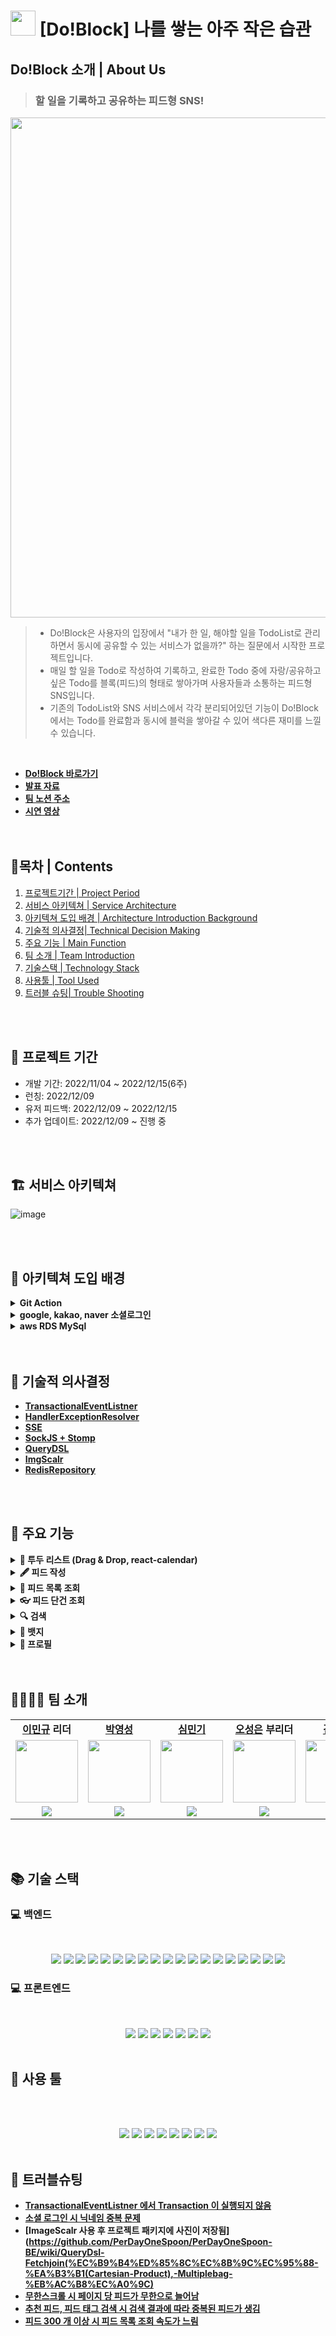 # <img src="https://user-images.githubusercontent.com/108126419/207803210-3720fca9-3c05-43fe-a662-bd619bf1ce14.jpg" width="40">&nbsp;[Do!Block] 나를 쌓는 아주 작은 습관

## Do!Block 소개 | About Us

>###  할 일을 기록하고 공유하는 피드형 SNS! <br>

<img src="https://user-images.githubusercontent.com/108126419/207803730-a2a90832-b6d3-4948-8895-7385382cb9ec.png" width="800">

> - Do!Block은 사용자의 입장에서 "내가 한 일, 해야할 일을 TodoList로 관리하면서 동시에 공유할 수 있는 서비스가 없을까?" 하는 질문에서 시작한 프로젝트입니다.<br>
> - 매일 할 일을 Todo로 작성하여 기록하고, 완료한 Todo 중에 자랑/공유하고 싶은 Todo를 블록(피드)의 형태로 쌓아가며 사용자들과 소통하는 피드형 SNS입니다.<br>
> - 기존의 TodoList와 SNS 서비스에서 각각 분리되어있던 기능이 Do!Block에서는 Todo를 완료함과 동시에 블럭을 쌓아갈 수 있어 색다른 재미를 느낄 수 있습니다. 
<br>

- **[Do!Block 바로가기](https://www.doblock.shop/)<br>**
- **[발표 자료](https://docs.google.com/presentation/d/1u2x1SL4Bt863htJeiWeb8mTztDs20Rne1hU_DN310EU/edit?usp=sharing)<br>**
- **[팀 노션 주소](https://legendary-scaffold-c21.notion.site/Do-Block-03bf205c16b44de293a37f1a738eadac)**
- **[시연 영상](https://youtu.be/P7UCIujReOk)<br>**
  <br>
  <br>

## 🔭목차 | Contents
1. [프로젝트기간 | Project Period](#-프로젝트기간--project-period)
2. [서비스 아키텍쳐 | Service Architecture](#-서비스-아키텍쳐--Service-Architecture)
3. [아키텍쳐 도입 배경 | Architecture Introduction Background](#-아키텍쳐-도입-배경--Architecture-Introduction-Background)
4. [기술적 의사결정| Technical Decision Making](#-기술적-의사결정--Technical-Decision-Making)
5. [주요 기능 | Main Function](#-주요-기능--Main-Function)
6. [팀 소개 | Team Introduction](#-팀-소개--team-introduction)
7. [기술스택 | Technology Stack](#-기술스택--Technology-Stack)
8. [사용툴 | Tool Used](#-사용툴--Tool-Used)
9. [트러블 슈팅| Trouble Shooting](#-트러블-슈팅--trouble-shooting)

<br>
<br>

## 📆 프로젝트 기간 <br>

<ul>
  <li>개발 기간: 2022/11/04 ~ 2022/12/15(6주)</li>
  <li>런칭: 2022/12/09</li>
  <li>유저 피드백: 2022/12/09 ~ 2022/12/15</li>
  <li>추가 업데이트: 2022/12/09 ~ 진행 중</li>
</ul>


<br>
<br>

## 🏗 서비스 아키텍쳐<br>

![image](https://img1.daumcdn.net/thumb/R1280x0/?scode=mtistory2&fname=https%3A%2F%2Fblog.kakaocdn.net%2Fdn%2Fbg3Vqy%2FbtrNjyBAtmG%2Fz58lk6MglF7kHzwkWhkgBK%2Fimg.png)

<br>
<br>

## 📖 아키텍쳐 도입 배경<br>
<details> 
  <summary><strong>Git Action</strong></summary><br>
  <li> CI & CD 구축 당시 구축된 환경에서 팀원들이 개발에만 집중할 수 있게 만드려는 것이 우리의 중점 과제였다.</li>
  <li> 대안으로는 Genkins Travis가 존재했으나 둘다 EC2서버를 두대로 CI & CD 구축해야 한다는 차이점이 존재했다.</li>
  <li> Git Action은 하나의 서버로 CI & CD구축이 가능하여 서버 비용의 문제 감당 시 비용 최소화를 할 수 있다고 <br>생각했다.</li>
  <li> 레퍼런스도 많고 러닝커브가 적으며 원격 저장소로 Git Hub를 사용하는 우리에겐 git action은 난이도도 <br>적용하기도 제일 쉽다고 생각했다.</li>
  <li> 상기 이유들로 비용 최소화 , 최소한의 시간으로 구축된 환경을 만족한다고 생각하여 Git Action으로 자동 <br>배포환경을 구축했다.</li>
</details>
<details> 
  <summary><strong>google, kakao, naver 소셜로그인 </strong></summary><br>
  <li> 로그인을 구현하게 되었을 때 사용자들의 편의성을 고려하는 단계에서 일반 로그인은 편의성을 떨어뜨린다고 <br>판단했다.</li>
  <li> 소셜 로그인으로 인증 , 인가를 보증된 소셜(kakao등)에 맡겨 간편한 로그인 처리 방식으로 편의성을 향상시키고자 하였다.</li>
  <li> 소셜 로그인 중 애플의 경우 (1년간 9~12만원의 비용) 결제금액의 이슈로 카카오 , 네이버 , 구글 3개의 <br>소셜로그인을 선택하게 되었다.</li>
  <li> git hub는 일반 사용자들에겐 접근성이 떨어진다고 판단했고 facebook은 naver, goolge로 대체 가능하다 판단했다.</li>
  <li> 상기 이유들로 3개의 소셜 로그인을 선택하게 되었고 그에따라 편의성을 향상시킬 수 있었다.</li>
</details>
<details> 
  <summary><strong>aws RDS MySql</strong></summary><br>
  <li> DB를 저장하기 위한 RDBMS로는 RDBS와 NOSQL이 존재한다.</li>
  <li> NOSQL은 검색속도가 월등하나 테이블간 연관관계를 설정할 수 없고 데이터의 형태가 정확하게 유지되지 않으며 데이터의 무결성이 지켜지지 않는다.</li>
  <li> RDBMS는 데이터의 무결성이 지켜지며 일정한 스키마로 데이터를 관리할 수 있어 테이블 내 데이터를 각각 관리할 스트레스가 줄어들며 연관관계로 테이블들을 관리할 수 있다.</li>
  <li> 상기 이유들로 RDBMS를 선택했으며 aws의 RDS인 MySql을 사용하기로 결정했다.</li>
</details>
<br>
<br>

## 🎯 기술적 의사결정

- **[TransactionalEventListner](https://github.com/Hanghae99-DoBlock/BE/wiki/TransactionalEventListner)<br>**
- **[HandlerExceptionResolver](https://github.com/Hanghae99-DoBlock/BE/wiki/HandlerExceptionResolver)<br>**
- **[SSE](https://github.com/Hanghae99-DoBlock/BE/wiki/SSE)<br>**
- **[SockJS + Stomp](https://github.com/Hanghae99-DoBlock/BE/wiki/SockJS---Stomp)<br>**
- **[QueryDSL](https://github.com/Hanghae99-DoBlock/BE/wiki/QueryDSL)<br>**
- **[ImgScalr](https://github.com/Hanghae99-DoBlock/BE/wiki/ImgScalr)<br>**
- **[RedisRepository](https://github.com/Hanghae99-DoBlock/BE/wiki/RedisRepository)<br>**

<br>
<br>

## 💖 주요 기능

<details>

  <summary><strong>📆 투두 리스트 (Drag & Drop, react-calendar)</strong></summary>

  <br/>

  <ul>
    <li>날짜별 투두 작성, 수정, 삭제, 조회</li>
    <li>드래그 앤 드롭</li>

<br>

  <img src="https://user-images.githubusercontent.com/108126419/207830787-d9e4711e-5cd4-4a8b-b526-0db0decb52bd.png" width="300">
  <img src="https://user-images.githubusercontent.com/108126419/207831025-333c96f3-f90c-4aac-b465-3677ac9e4711.png" width="302">
  <img src="https://user-images.githubusercontent.com/108126419/207831237-fd0b7099-2a1c-4db4-854b-aa80c8866350.png" width="300">
  <img src="https://user-images.githubusercontent.com/108126419/207832697-66c401a0-b5a7-4bbc-a104-05db3e2b4a47.png" width="302">

<br>

  </ul>

</details>

<details>

  <summary><strong>🖋 피드 작성</strong></summary>

  <br/>

  <ul>

<li>완료된 투두 목록만 투두 선택창에 불러오기</li>
<li>태그 추가하기</li>
<li>최대 4장까지 사진 업로드 가능</li>
<li>피드에 적용될 컬러 선택 가능</li>
  <br/>

  <img src="https://user-images.githubusercontent.com/108126419/207832276-2dfc3ba6-a396-48b8-a891-e1f795cb222e.png" width="301">
  <img src="https://user-images.githubusercontent.com/108126419/207832354-ed0c11ed-7ebe-4aac-ae90-ad09d6d59d3c.png" width="300">

  </ul>

</details>

<details>

  <summary><strong> 👀 피드 목록 조회</strong></summary>

  <br/>

  <ul>

  <li>추천 피드</li>
    - 선택한 관심사 태그를 바탕으로 게시글을 보여줌 <br>
    - 선택한 관심사 태그가 없다면 관심사 선택 페이지로 유도 <br>
    - 추천 태그를 선택하거나 커스텀 태그를 만들어 선택할 수 있음
  <li>팔로잉 피드</li>
    - 팔로우한 사람의 게시글과 자신의 게시글을 조회할 수 있음 <br>
  <li>무한 스크롤</li>
    - 게시글을 5개씩 불러옴 <br>
    <br/>

<img src="https://user-images.githubusercontent.com/108126419/207832626-c19d5b99-fda0-4842-8d10-f417acf9fdd5.png" width="300">
<img src="https://user-images.githubusercontent.com/108126419/207833056-bb358093-6891-4ef0-a14f-7bedfa93596b.png" width="300">
<img src="https://user-images.githubusercontent.com/108126419/207833122-9c678013-113e-4d32-a14d-7b3382f6e9f1.png" width="300">
<img src="https://user-images.githubusercontent.com/108126419/207835078-a7f1d80c-4d19-4911-a55f-d535237a7324.PNG" width="301">

  </ul>

</details>

<details>

  <summary><strong>👓 피드 단건 조회</strong></summary>

<br/>

<ul>
  <li>게시글 수정, 삭제</li>
  <li>이미지 페이지네이션</li>
  <li>태그를 눌러 검색할 수 있음</li>
  <li>댓글 작성, 수정, 삭제</li>
  <li>리액션</li>
  <br />

<img src="https://user-images.githubusercontent.com/108126419/207833299-2b9b3b94-1961-4ab0-b6e1-309520093e2d.png" width="300">
<img src="https://user-images.githubusercontent.com/108126419/207833360-ec6fb20b-b646-486f-b98b-734fd25db5a1.png" width="300">
<img src="https://user-images.githubusercontent.com/108126419/207833419-6c9c8b26-683f-4ef1-bf30-ad4149c16003.png" width="300">
<img src="https://user-images.githubusercontent.com/108126419/207834561-77cdb0dd-3f3a-4f7c-a504-aa8d3d971e3d.PNG" width="301">

</ul>

</details>

<details>

  <summary><strong>🔍 검색</strong></summary>

  <br/>

  <ul>

<li>태그 검색/ 유저찾기 검색 구분하여 검색가능</li>
<li>항목 조회시 태그는 5개, 유저 찾기는 10개 단위로 무한스크롤 조회</li>
    <br/>    

<img src="https://user-images.githubusercontent.com/108126419/207835347-7e9e041b-111b-46fd-be8e-9a6083654bb4.png" width="300">
<img src="https://user-images.githubusercontent.com/108126419/207835462-e49fd69f-8154-413d-ae97-1a46653faddb.png" width="300">
    <br>

  </ul>

</details>

<details>

  <summary><strong>🥇 뱃지</strong></summary>

  <br/>

  <ul>

  <li>대표 뱃지 설정</li>
    <br/>

<img src="https://user-images.githubusercontent.com/108126419/207835720-bfaf48d6-fdc3-4269-b263-00a5c30e50b4.png" width="300">
<img src="https://user-images.githubusercontent.com/108126419/207835773-e8b82b84-5991-4627-adf0-5e5c7dd2fffe.png" width="300.5">

  </ul>

</details>

<details>

  <summary><strong>🙋 프로필</strong></summary>

  <br/>

  <ul>

  <li>내가 획득한 뱃지 보기 (swiper)</li>
  <li>회원 정보 수정(닉네임/프로필 사진/비밀번호)</li>
  <li>관심사 설정</li>
  <li>팔로우/언팔로우 기능</li>
  <li>로그아웃</li>
  <li>내가 쌓은 블럭(내가 작성한 피드 모아보기)</li>
    <br/>

<img src="https://user-images.githubusercontent.com/108126419/207835912-86a3aaef-62ed-466c-a650-089ba04f3450.png" width="300">
<img src="https://user-images.githubusercontent.com/108126419/207835973-e66a78df-6992-4cd2-8c3a-b1be80eec52c.png" width="300">
<img src="https://user-images.githubusercontent.com/108126419/207836062-78e849ae-2a80-4775-a78d-08089bea2bf0.png" width="300">
<img src="https://user-images.githubusercontent.com/108126419/207836115-5052586b-69f7-4b95-87cd-30b612aabf2b.png" width="300">
<img src="https://user-images.githubusercontent.com/108126419/207836729-2da0100d-aad4-4e98-9847-412017d1bc6f.PNG" width="303">
<img src="https://user-images.githubusercontent.com/108126419/207836168-061dfd5f-7bc4-4c13-bc3b-dba1e18c9541.png" width="300">

  </ul>

</details>

<br>
<br>

## 👨‍👩‍👧‍👦 팀 소개

<table>
   <tr>
    <td align="center"><b><a href="https://github.com/Ming-gry">이민규</a> 리더</b></td>
    <td align="center"><b><a href="https://github.com/youngsungpark">박영성</a></b></td>
    <td align="center"><b><a href="https://github.com/shiminki">심민기</a></b></td>
    <td align="center"><b><a href="https://github.com/ose1012">오성은</a> 부리더</b></td>
    <td align="center"><b><a href="https://github.com/NyeongDev">김민영</a></b></td>
    <td align="center"><b><a href="https://github.com/Yeonwoo-Ga">가연우</a></b></td>
  </tr>
  <tr>
     <td align="center"><a href="https://github.com/Ming-gry"><img src="https://avatars.githubusercontent.com/u/113870305?v=4" width="100px" /></a></td>
     <td align="center"><a href="https://github.com/youngsungpark"><img src="https://avatars.githubusercontent.com/u/108126419?v=4" width="100px" /></a></td>
     <td align="center"><a href="https://github.com/shiminki"><img src="https://user-images.githubusercontent.com/79740505/161509182-6a56457f-b0e6-45f0-b40e-d95cbf48619c.png" width="100px" /></a></td>
     <td align="center"><a href="https://github.com/ose1012"><img src="https://avatars.githubusercontent.com/u/67879917?v=4" width="100px" /></a></td>
    <td align="center"><a href="https://github.com/NyeongDev"><img src="https://avatars.githubusercontent.com/u/110284486?v=4" width="100px" /></a></td>
    <td align="center"><a href="https://github.com/Yeonwoo-Ga"><img src="https://avatars.githubusercontent.com/u/100272045?v=4" width="100px" /></a></td>

  </tr>
  <tr>
     <td align="center"><b><img src="https://img.shields.io/badge/Back end-fcfd82?style=for-the-badge&logo=&logoColor=white"></b></td>
    <td align="center"><b><img src="https://img.shields.io/badge/Back end-fcfd82?style=for-the-badge&logo=&logoColor=white"></b></td>
    <td align="center"><b><img src="https://img.shields.io/badge/Back end-fcfd82?style=for-the-badge&logo=&logoColor=white"></b></td>
    <td align="center"><b><img src="https://img.shields.io/badge/front end-fcfd82?style=for-the-badge&logo=&logoColor=white"></b></td>
    <td align="center"><b><img src="https://img.shields.io/badge/front end-fcfd82?style=for-the-badge&logo=&logoColor=white"></b></td>
    <td align="center"><b><img src="https://img.shields.io/badge/front end-fcfd82?style=for-the-badge&logo=&logoColor=white"></b></td>
  </tr>
</table>

<br>
<br>

## 📚 기술 스택

### 💻 백엔드

<br>

 <p align="center">
 <img src="https://img.shields.io/badge/java-007396?style=for-the-badge&logo=java&logoColor=white"> 
 <img src="https://img.shields.io/badge/Spring-6DB33F?style=for-the-badge&logo=Spring&logoColor=white">
 <img src="https://img.shields.io/badge/-Springboot-6DB33F?style=for-the-badge&logo=Springboot&logoColor=white">
 <img src="https://img.shields.io/badge/Spring Data JPA-6DB33F?style=for-the-badge&logo=S&logoColor=white">
 <img src="https://img.shields.io/badge/MySQL-4479A1?style=for-the-badge&logo=MySQL&logoColor=white">
 <img src="https://img.shields.io/badge/NGINX-009639?style=for-the-badge&logo=NGINX&logoColor=white">
 <img src="https://img.shields.io/badge/GitHub Actions-2088FF?style=for-the-badge&logo=GitHub Actions&logoColor=white">
 <img src="https://img.shields.io/badge/QueryDsl-2088FF?style=for-the-badge&logo=&logoColor=white">
 <img src="https://img.shields.io/badge/Redis-DC382D?style=for-the-badge&logo=Redis&logoColor=white">
 <img src="https://img.shields.io/badge/Amazon S3-569A31?style=for-the-badge&logo=Amazon S3&logoColor=white">
 <img src="https://img.shields.io/badge/Amazon EC2-FF9900?style=for-the-badge&logo=Amazon EC2&logoColor=white">
 <img src="https://img.shields.io/badge/Amazon RDS-527FFF?style=for-the-badge&logo=Amazon RDS&logoColor=white">
 <img src="https://img.shields.io/badge/Amazon CodeDeploy-8A2BE2?style=for-the-badge&logoColor=white">
 <img src="https://img.shields.io/badge/Gabia-00498c?style=for-the-badge&&logoColor=white">
 <img src="https://img.shields.io/badge/SSL-721412?style=for-the-badge&logo=SSL&logoColor=white">
 <img src="https://img.shields.io/badge/Cerbot-000000?style=for-the-badge&logoColor=white">
 <img src="https://img.shields.io/badge/kakao login-FFCD00?style=for-the-badge&logo=kakao&logoColor=black">   
 <img src="https://img.shields.io/badge/google login-4285F4?style=for-the-badge&logo=google&logoColor=white">
 <img src="https://img.shields.io/badge/naver login-03C75A?style=for-the-badge&logo=naver&logoColor=white">

 </p>

### 💻 프론트엔드

<br>

<p align="center">
  <img src="https://img.shields.io/badge/JavaScript-F7DF1E?style=for-the-badge&logo=JavaScript&logoColor=white">
  <img src="https://img.shields.io/badge/React-61DAFB?style=for-the-badge&logo=React&logoColor=white">
  <img src="https://img.shields.io/badge/React Query-FF4154?style=for-the-badge&logo=React Query&logoColor=white">
  <img src="https://img.shields.io/badge/Recoil-2088FF?style=for-the-badge&logo=&logoColor=white">
  <img src="https://img.shields.io/badge/Axios-5A29E4?style=for-the-badge&logo=Axios&logoColor=white">
  <img src="https://img.shields.io/badge/styled components-DB7093?style=for-the-badge&logo=styled components&logoColor=white">
  <img src="https://img.shields.io/badge/cloudtype-000000?style=for-the-badge&logoColor=white"/>

<br>
<br>

## 🔧 사용 툴

<br>
<br>

<p align="center">
  <img src="https://img.shields.io/badge/GitHub-181717?style=for-the-badge&logo=GitHub&logoColor=white"/>
  <img src="https://img.shields.io/badge/Git-F05032?style=for-the-badge&logo=Git&logoColor=white"/>
  <img src="https://img.shields.io/badge/Sourcetree-0052CC?style=for-the-badge&logo=Sourcetree&logoColor=white"/>
  <img src="https://img.shields.io/badge/Slack-4A154B?style=for-the-badge&logo=Slack&logoColor=white"/>
  <img src="https://img.shields.io/badge/Notion-000000?style=for-the-badge&logo=Notion&logoColor=white">
  <img src="https://img.shields.io/badge/Figma-F24E1E?style=for-the-badge&logo=Figma&logoColor=white">
  <img src="https://img.shields.io/badge/IntelliJ IDEA-000000?style=for-the-badge&logo=IntelliJ IDEA&logoColor=white"/>
  <img src="https://img.shields.io/badge/Postman-FF6C37?style=for-the-badge&logo=Postman&logoColor=white"/>

<br>
<br>

## 🚀 트러블슈팅

- **[TransactionalEventListner 에서 Transaction 이 실행되지 않음](https://github.com/Hanghae99-DoBlock/BE/wiki/TransactionalEventListner-%EC%97%90%EC%84%9C-Transaction-%EC%9D%B4-%EC%8B%A4%ED%96%89%EB%90%98%EC%A7%80-%EC%95%8A%EC%9D%8C)<br>**
- **[소셜 로그인 시 닉네임 중복 문제](https://github.com/Hanghae99-DoBlock/BE/wiki/%EC%86%8C%EC%85%9C-%EB%A1%9C%EA%B7%B8%EC%9D%B8-%EC%8B%9C-%EB%8B%89%EB%84%A4%EC%9E%84-%EC%A4%91%EB%B3%B5-%EB%AC%B8%EC%A0%9C)<br>**
- **[ImageScalr 사용 후 프로젝트 패키지에 사진이 저장됨](https://github.com/PerDayOneSpoon/PerDayOneSpoon-BE/wiki/QueryDsl-Fetchjoin(%EC%B9%B4%ED%85%8C%EC%8B%9C%EC%95%88-%EA%B3%B1(Cartesian-Product),-Multiplebag-%EB%AC%B8%EC%A0%9C)<br>**
- **[무한스크롤 시 페이지 당 피드가 무한으로 늘어남](https://github.com/Hanghae99-DoBlock/BE/wiki/%EB%AC%B4%ED%95%9C%EC%8A%A4%ED%81%AC%EB%A1%A4-%EC%8B%9C-%ED%8E%98%EC%9D%B4%EC%A7%80-%EB%8B%B9-%ED%94%BC%EB%93%9C%EA%B0%80-%EB%AC%B4%ED%95%9C%EC%9C%BC%EB%A1%9C-%EB%8A%98%EC%96%B4%EB%82%A8)<br>**
- **[추천 피드, 피드 태그 검색 시 검색 결과에 따라 중복된 피드가 생김](https://github.com/Hanghae99-DoBlock/BE/wiki/%EC%B6%94%EC%B2%9C-%ED%94%BC%EB%93%9C,-%ED%94%BC%EB%93%9C-%ED%83%9C%EA%B7%B8-%EA%B2%80%EC%83%89-%EC%8B%9C-%EA%B2%80%EC%83%89-%EA%B2%B0%EA%B3%BC%EC%97%90-%EB%94%B0%EB%9D%BC-%EC%A4%91%EB%B3%B5%EB%90%9C-%ED%94%BC%EB%93%9C%EA%B0%80-%EC%83%9D%EA%B9%80)<br>**
- **[피드 300 개 이상 시 피드 목록 조회 속도가 느림](https://github.com/Hanghae99-DoBlock/BE/wiki/%ED%94%BC%EB%93%9C-300-%EA%B0%9C-%EC%9D%B4%EC%83%81-%EC%8B%9C-%ED%94%BC%EB%93%9C-%EB%AA%A9%EB%A1%9D-%EC%A1%B0%ED%9A%8C-%EC%86%8D%EB%8F%84%EA%B0%80-%EB%8A%90%EB%A6%BC)<br>**
